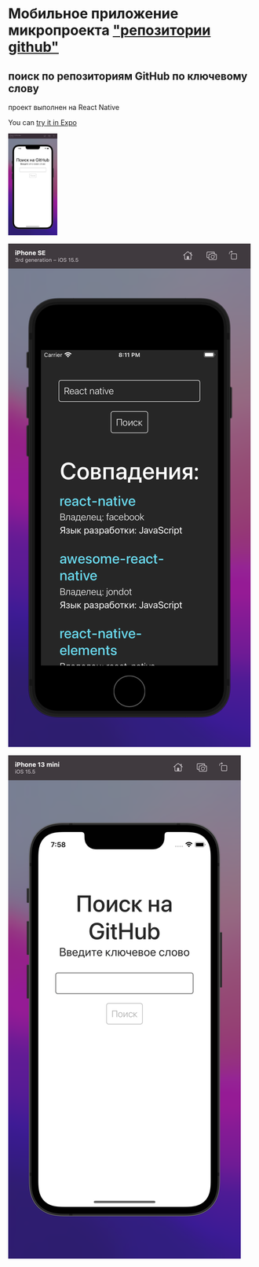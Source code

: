 # Мобильное приложение микропроекта ["репозитории github"](https://github.com/Dmitry-Filippov/github-reps)

## поиск по репозиториям GitHub по ключевому слову

проект выполнен на React Native

You can [try it in Expo](https://snack.expo.dev/@demodima97/0503c5)

<!-- ![iPhone 13 pro max](https://github.com/Dmitry-Filippov/github-reps-mobile/raw/additional/imgs/13_pro_max.png) -->
<img src="https://github.com/Dmitry-Filippov/github-reps-mobile/raw/additional/imgs/13_pro_max.png" width="100" />

![iPhone SE](https://github.com/Dmitry-Filippov/github-reps-mobile/raw/additional/imgs/SE.png)

![iPhone 13 mini](https://github.com/Dmitry-Filippov/github-reps-mobile/raw/additional/imgs/13_mini.png)

